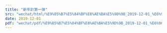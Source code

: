```yaml
---
title: "新年趴第一弹"
src: "wechat/html/%E9%85%B7%E5%84%BF%E8%AE%BA%E5%9D%9B_2019-12-01_%E6%96%B0%E5%B9%B4%E8%B6%B4%E7%AC%AC%E4%B8%80%E5%BC%B9.html"
date: 2019-12-01
pdf: "wechat/pdf/%E9%85%B7%E5%84%BF%E8%AE%BA%E5%9D%9B_2019-12-01_%E6%96%B0%E5%B9%B4%E8%B6%B4%E7%AC%AC%E4%B8%80%E5%BC%B9.pdf"
---
```

